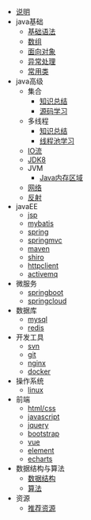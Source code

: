 * [说明]()
* java基础
  * [基础语法](docs/javaBase/grammar)
  * [数组](docs/javaBase/array)
  * [面向对象](docs/javaBase/object)
  * [异常处理](docs/javaBase/exception)
  * [常用类](docs/javaBase/commonClass)
* java高级
  * 集合
    * [知识总结](docs/javaSenior/collection/basis)
    * [源码学习](docs/javaSenior/collection/source)
  * 多线程
    * [知识总结](docs/javaSenior/concurrence/thread)
    * [线程池学习](docs/javaSenior/concurrence/threadPool)
  * [IO流](docs/javaSenior/ioStream)
  * [JDK8](docs/javaSenior/JDK8)
  * JVM
    * [Java内存区域](docs/javaSenior/JVM/memoryArea)
  * [网络](docs/javaSenior/network)
  * [反射](docs/javaSenior/reflection)
* javaEE
  * [jsp]()
  * [mybatis]()
  * [spring]()
  * [springmvc]()
  * [maven]()
  * [shiro]()
  * [httpclient]()
  * [activemq]()
* 微服务
  * [springboot]()
  * [springcloud]()
* 数据库
  * [mysql]()
  * [redis]()
* 开发工具
  * [svn]()
  * [git]()
  * [nginx]()
  * [docker]()
* 操作系统
  * [linux]()
* 前端
  * [html/css]()
  * [javascript]()
  * [jquery]()
  * [bootstrap]()
  * [vue]()
  * [element]()
  * [echarts]()
* 数据结构与算法
  * [数据结构]()
  * [算法]()
* 资源
  * [推荐资源]()
